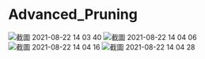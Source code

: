 # Advanced_Pruning
![截圖 2021-08-22 14 03 40](https://user-images.githubusercontent.com/61773397/130344418-d2792f9c-4927-431b-9e4c-62ad3e301914.png)
![截圖 2021-08-22 14 04 06](https://user-images.githubusercontent.com/61773397/130344422-2b956557-3ec7-409b-ad31-56061306ed68.png)
![截圖 2021-08-22 14 04 16](https://user-images.githubusercontent.com/61773397/130344424-e6792bc0-561c-4b07-8c3f-271748872842.png)
![截圖 2021-08-22 14 04 28](https://user-images.githubusercontent.com/61773397/130344426-5661b213-30a3-4e36-9585-8e21e7e18aaa.png)
